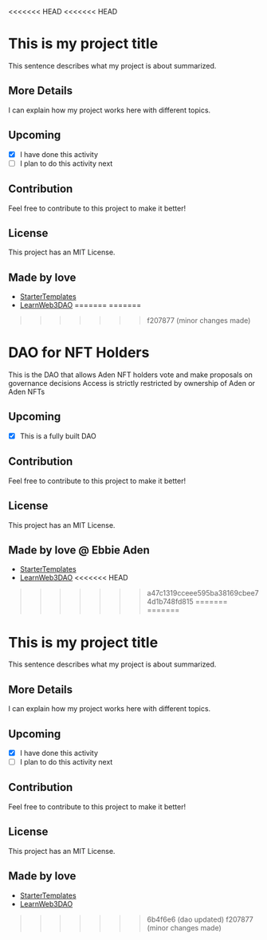 <<<<<<< HEAD
<<<<<<< HEAD
# This is my project title

This sentence describes what my project is about summarized.

## More Details

I can explain how my project works here with different topics.

## Upcoming

- [x] I have done this activity
- [ ] I plan to do this activity next

## Contribution

Feel free to contribute to this project to make it better!

## License

This project has an MIT License.

## Made by love

- [StarterTemplates](https://twitter.com/startertemp)
- [LearnWeb3DAO](https://learnweb3.io)
=======
=======
>>>>>>> f207877 (minor changes made)
# DAO for NFT Holders

This is the DAO that allows Aden NFT holders vote and make proposals on governance decisions
Access is strictly restricted by ownership of Aden or Aden NFTs
## Upcoming

- [x] This is a fully built DAO 

## Contribution

Feel free to contribute to this project to make it better!

## License

This project has an MIT License.

## Made by love @ Ebbie Aden

- [StarterTemplates](https://twitter.com/ebbieaden/)
- [LearnWeb3DAO](https://learnweb3.io)
<<<<<<< HEAD
>>>>>>> a47c1319cceee595ba38169cbee74d1b748fd815
=======
=======
# This is my project title

This sentence describes what my project is about summarized.

## More Details

I can explain how my project works here with different topics.

## Upcoming

- [x] I have done this activity
- [ ] I plan to do this activity next

## Contribution

Feel free to contribute to this project to make it better!

## License

This project has an MIT License.

## Made by love

- [StarterTemplates](https://twitter.com/startertemp)
- [LearnWeb3DAO](https://learnweb3.io)
>>>>>>> 6b4f6e6 (dao updated)
>>>>>>> f207877 (minor changes made)
